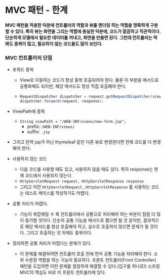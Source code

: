 # MVC 패턴 - 한계
#### MVC 패턴을 적용한 덕분에 컨트롤러의 역할과 뷰를 렌더링 하는 역할을 명확하게 구분할 수 있다. 특히 뷰는 화면을 그리는 역할에 충실한 덕분에, 코드가 깔끔하고 직관적이다. 단순하게 모델에서 필요한 데이터를 꺼내고, 화면을 만들면 된다. 그런데 컨트롤러는 딱 봐도 중복이 많고, 필요하지 않는 코드들도 많이 보인다.
### MVC 컨트롤러의 단점
* 포워드 중복
  * View로 이동하는 코드가 항상 중복 호출되어야 한다. 물론 이 부분을 메서드로 공통화해도 되지만, 해당 메서드도 항상 직접 호출해야 한다.
  *
    ```java
    RequestDispatcher dispatcher = request.getRequestDispatcher(viewPath);
    dispatcher.forward(request, response);
    ```
    
* ViewPath에 중복
  * `String viewPath = "/WEB-INF/views/new-form.jsp";`
    * prefix: `/WEB-INF/views/`
    * suffix: `.jsp`
* 그리고 만약 jsp가 아닌 thymeleaf 같은 다른 뷰로 변경한다면 전체 코드를 다 변경해야 한다.
* 사용하지 않는 코드
  * 다음 코드를 사용할 때도 있고, 사용하지 않을 때도 있다. 특히 response는 현재 코드에서 사용되지 않는다.
  * `HttpServletRequest request, HttpServletResponse response`
  * 그리고 이런 `HttpServletRequest` , `HttpServletResponse` 를 사용하는 코드는 테스트 케이스를 작성하기도
    어렵다.
* 공통 처리가 어렵다.
  * 기능이 복잡해질 수 록 컨트롤러에서 공통으로 처리해야 하는 부분이 점점 더 많이 증가할 것이다. 단순히 공통 기능을 메서드로 뽑으면 될 것 같지만, 결과적으로 해당 메서드를 항상 호출해야 하고, 실수로 호출하지 않으면 문제가 될 것이다. 그리고 호출하는 것 자체도 중복이다.
* 정리하면 공통 처리가 어렵다는 문제가 있다.
  * 이 문제를 해결하려면 컨트롤러 호출 전에 먼저 공통 기능을 처리해야 한다. 소위 수문장 역할을 하는 기능이 필요하다. 프론트 컨트롤러(Front Controller) 패턴을 도입하면 이런 문제를 깔끔하게 해결할 수 있다.(입구를 하나로!) 스프링 MVC의 핵심도 바로 이 프론트 컨트롤러에 있다.